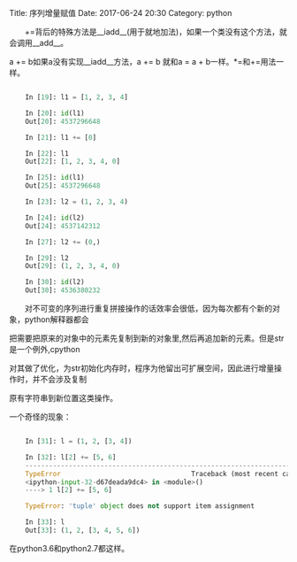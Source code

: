 Title: 序列增量赋值
Date: 2017-06-24 20:30
Category: python

&emsp;&emsp;+=背后的特殊方法是__iadd__(用于就地加法)，如果一个类没有这个方法，就会调用__add__。

a += b如果a没有实现__iadd__方法，a += b 就和a = a + b一样。*=和+=用法一样。

```python

    In [19]: l1 = [1, 2, 3, 4]

    In [20]: id(l1)
    Out[20]: 4537296648

    In [21]: l1 += [0]

    In [22]: l1
    Out[22]: [1, 2, 3, 4, 0]

    In [25]: id(l1)
    Out[25]: 4537296648

    In [23]: l2 = (1, 2, 3, 4)

    In [24]: id(l2)
    Out[24]: 4537142312

    In [27]: l2 += (0,)

    In [29]: l2
    Out[29]: (1, 2, 3, 4, 0)

    In [30]: id(l2)
    Out[30]: 4536380232

```

&emsp;&emsp;对不可变的序列进行重复拼接操作的话效率会很低，因为每次都有个新的对象，python解释器都会

把需要把原来的对象中的元素先复制到新的对象里,然后再追加新的元素。但是str是一个例外,cpython

对其做了优化，为str初始化内存时，程序为他留出可扩展空间，因此进行增量操作时，并不会涉及复制

原有字符串到新位置这类操作。

一个奇怪的现象：

```python

    In [31]: l = (1, 2, [3, 4])

    In [32]: l[2] += [5, 6]
    ---------------------------------------------------------------------------
    TypeError                                 Traceback (most recent call last)
    <ipython-input-32-d67deada9dc4> in <module>()
    ----> 1 l[2] += [5, 6]

    TypeError: 'tuple' object does not support item assignment

    In [33]: l
    Out[33]: (1, 2, [3, 4, 5, 6])

```

在python3.6和python2.7都这样。
